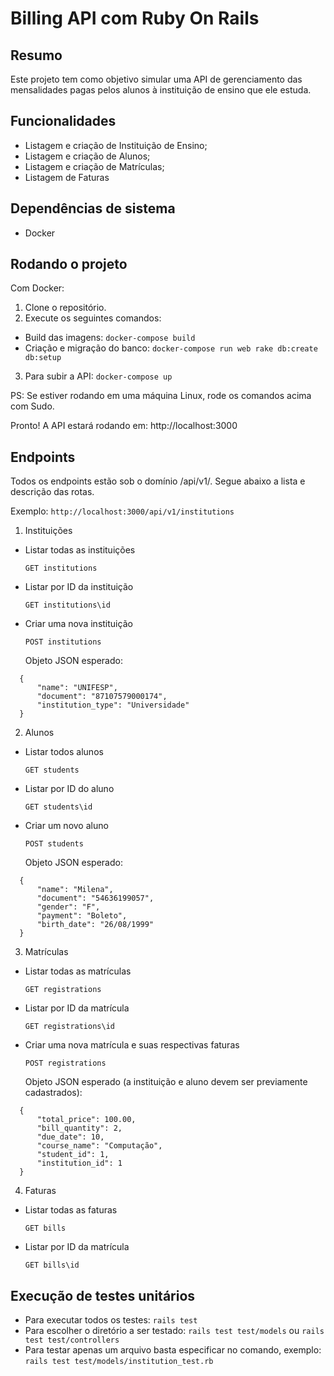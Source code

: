 # Billing API com Ruby On Rails

## Resumo

Este projeto tem como objetivo simular uma API de gerenciamento das mensalidades pagas pelos alunos à instituição de ensino que ele estuda.

## Funcionalidades

- Listagem e criação de Instituição de Ensino;
- Listagem e criação de Alunos;
- Listagem e criação de Matrículas;
- Listagem de Faturas

## Dependências de sistema
  - Docker

## Rodando o projeto

Com Docker:

1. Clone o repositório.
2. Execute os seguintes comandos: 
 - Build das imagens: `docker-compose build`
 - Criação e migração do banco: `docker-compose run web rake db:create db:setup`
3. Para subir a API: `docker-compose up`

PS: Se estiver rodando em uma máquina Linux, rode os comandos acima com Sudo.

Pronto! A API estará rodando em: http://localhost:3000

## Endpoints

Todos os endpoints estão sob o domínio /api/v1/. Segue abaixo a lista e descrição das rotas.

Exemplo: `http://localhost:3000/api/v1/institutions`

1. Instituições

- Listar todas as instituições

  `GET institutions`

- Listar por ID da instituição

  `GET institutions\id`

- Criar uma nova instituição

  `POST institutions`

  Objeto JSON esperado: 
```
  {
      "name": "UNIFESP",
      "document": "87107579000174",
      "institution_type": "Universidade"
  }
```

2. Alunos
- Listar todos alunos

  `GET students`

- Listar por ID do aluno

  `GET students\id`

- Criar um novo aluno

  `POST students`

  Objeto JSON esperado: 
```
  {
      "name": "Milena",
      "document": "54636199057",
      "gender": "F",
      "payment": "Boleto",
      "birth_date": "26/08/1999"
  }
```

3. Matrículas
- Listar todas as matrículas

  `GET registrations`

- Listar por ID da matrícula

  `GET registrations\id`

- Criar uma nova matrícula e suas respectivas faturas

  `POST registrations`

  Objeto JSON esperado (a instituição e aluno devem ser previamente cadastrados):
```
  {
      "total_price": 100.00,
      "bill_quantity": 2,
      "due_date": 10,
      "course_name": "Computação",
      "student_id": 1,
      "institution_id": 1
  }
```

4. Faturas
- Listar todas as faturas

  `GET bills`

- Listar por ID da matrícula

  `GET bills\id`

## Execução de testes unitários

- Para executar todos os testes: `rails test`
- Para escolher o diretório a ser testado:
    `rails test test/models` ou `rails test test/controllers`
- Para testar apenas um arquivo basta especificar no comando, exemplo:
    ``` rails test test/models/institution_test.rb ```

